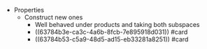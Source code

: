 - Properties
	- Construct new ones
		- Well behaved under products and taking both subspaces
		- ((63784b3e-ca3c-4a6b-8fcb-7e895918d031)) #card
		- ((63784b53-c5a9-48d5-ad15-eb33281a8251)) #card